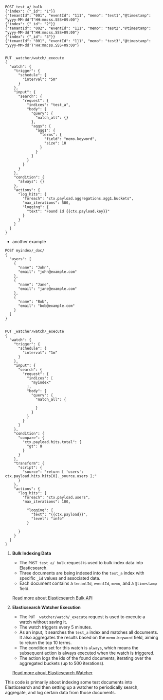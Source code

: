 
```
POST test_a/_bulk
{"index": {"_id": "1"}}
{"tenantId": "001", "eventId": "111", "memo": "test1","@timestamp": "yyyy-MM-dd'T'HH:mm:ss.SSS+09:00"}
{"index": {"_id": "2"}}
{"tenantId": "002", "eventId": "111", "memo": "test2","@timestamp": "yyyy-MM-dd'T'HH:mm:ss.SSS+09:00"}
{"index": {"_id": "3"}}
{"tenantId": "001", "eventId": "111", "memo": "test3","@timestamp": "yyyy-MM-dd'T'HH:mm:ss.SSS+09:00"}


PUT _watcher/watch/_execute
{
  "watch": {
    "trigger": {
      "schedule": {
        "interval": "5m"
      }
    },
    "input": {
      "search": {
        "request": {
          "indices": "test_a",
          "body": {
            "query": {
              "match_all": {}
            },
            "aggs": {
              "agg1": {
                "terms": {
                  "field": "memo.keyword",
                  "size": 10
                }
              }
            }
          }
        }
      }
    },
    "condition": {
      "always": {}
    },
    "actions": {
      "log_hits": {
        "foreach": "ctx.payload.aggregations.agg1.buckets",
        "max_iterations": 500,
        "logging": {
          "text": "Found id {{ctx.payload.key}}"
        }
      }
    }
  }
}

```

- another example

```
POST myindex/_doc/
{
  "users": [
    {
      "name": "John",
      "email": "john@example.com"
    },
    {
      "name": "Jane",
      "email": "jane@example.com"
    },
    {
      "name": "Bob",
      "email": "bob@example.com"
    }
  ]
}


PUT _watcher/watch/_execute
{
  "watch": {
    "trigger": {
      "schedule": {
        "interval": "1m"
      }
    },
    "input": {
      "search": {
        "request": {
          "indices": [
            "myindex"
          ],
          "body": {
            "query": {
              "match_all": {
               
              }
            }
          }
        }
      }
    },
    "condition": {
      "compare": {
        "ctx.payload.hits.total": {
          "gt": 0
        }
      }
    },
    "transform": {
      "script": {
        "source": "return [ 'users': ctx.payload.hits.hits[0]._source.users ];"
      }
    },
    "actions": {
      "log_hits": {
        "foreach": "ctx.payload.users",
        "max_iterations": 100,
      
          "logging": {
            "text": "{{ctx.payload}}",
            "level": "info"
          }
        
      }
    }
  }
}
```



1. **Bulk Indexing Data**
    
    * The `POST test_a/_bulk` request is used to bulk index data into Elasticsearch.
    * Three documents are being indexed into the `test_a` index with specific `_id` values and associated data.
    * Each document contains a `tenantId`, `eventId`, `memo`, and a `@timestamp` field.
    
    [Read more about Elasticsearch Bulk API](https://www.elastic.co/guide/en/elasticsearch/reference/current/docs-bulk.html)
    
2. **Elasticsearch Watcher Execution**
    
    * The `PUT _watcher/watch/_execute` request is used to execute a watch without saving it.
    * The watch triggers every 5 minutes.
    * As an input, it searches the `test_a` index and matches all documents. It also aggregates the results based on the `memo.keyword` field, aiming to return the top 10 terms.
    * The condition set for this watch is `always`, which means the subsequent action is always executed when the watch is triggered.
    * The action logs the ids of the found documents, iterating over the aggregated buckets (up to 500 iterations).
    
    [Read more about Elasticsearch Watcher](https://www.elastic.co/guide/en/elasticsearch/reference/current/watcher-api-execute-watch.html)
    

This code is primarily about indexing some test documents into Elasticsearch and then setting up a watcher to periodically search, aggregate, and log certain data from those documents.
